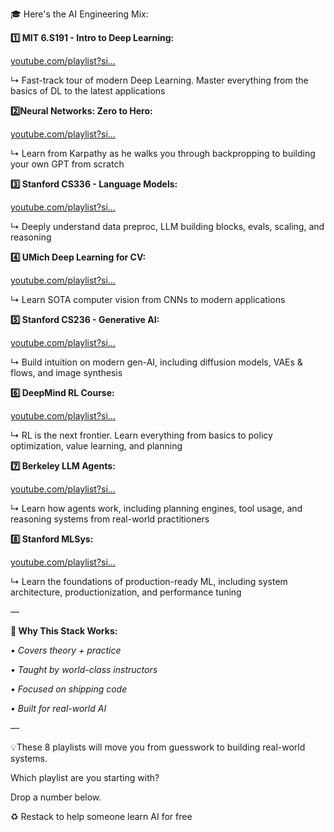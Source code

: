 🎓 Here's the AI Engineering Mix:

**1️⃣ MIT 6.S191 - Intro to Deep Learning:**

[youtube.com/playlist?si…](https://youtube.com/playlist?list=PLtBw6njQRU-rwp5__7C0oIVt26ZgjG9NI&si=q6mFovzuLuADPi41)

↳ Fast-track tour of modern Deep Learning. Master everything from the basics of DL to the latest applications

**2️⃣Neural Networks: Zero to Hero:**

[youtube.com/playlist?si…](https://youtube.com/playlist?list=PLAqhIrjkxbuWI23v9cThsA9GvCAUhRvKZ&si=6xSnhc5czi2B2RHQ)

↳ Learn from Karpathy as he walks you through backpropping to building your own GPT from scratch

**3️⃣ Stanford CS336 - Language Models:**

[youtube.com/playlist?si…](https://youtube.com/playlist?list=PLoROMvodv4rOY23Y0BoGoBGgQ1zmU_MT_&si=TUgFJCHcYb6lq8TA)

↳ Deeply understand data preproc, LLM building blocks, evals, scaling, and reasoning

**4️⃣ UMich Deep Learning for CV:**

[youtube.com/playlist?si…](https://youtube.com/playlist?list=PL5-TkQAfAZFbzxjBHtzdVCWE0Zbhomg7r&si=6o8MQ6aJWYjClyN9)

↳ Learn SOTA computer vision from CNNs to modern applications

**5️⃣ Stanford CS236 - Generative AI:**

[youtube.com/playlist?si…](https://youtube.com/playlist?list=PLoROMvodv4rPOWA-omMM6STXaWW4FvJT8&si=nDY-20TwvAxXH05W)

↳ Build intuition on modern gen-AI, including diffusion models, VAEs & flows, and image synthesis

**6️⃣ DeepMind RL Course:**

[youtube.com/playlist?si…](https://youtube.com/playlist?list=PLqYmG7hTraZDM-OYHWgPebj2MfCFzFObQ&si=GlC3GuHXA0HyT8Fj)

↳ RL is the next frontier. Learn everything from basics to policy optimization, value learning, and planning

**7️⃣ Berkeley LLM Agents:**

[youtube.com/playlist?si…](https://youtube.com/playlist?list=PLS01nW3RtgopsNLeM936V4TNSsvvVglLc&si=fELsgNo-FLlRcd8x)

↳ Learn how agents work, including planning engines, tool usage, and reasoning systems from real-world practitioners

**8️⃣ Stanford MLSys:**

[youtube.com/playlist?si…](https://youtube.com/playlist?list=PLSrTvUm384I9PV10koj_cqit9OfbJXEkq&si=HMeWGaEA-n2zPoLF)

↳ Learn the foundations of production-ready ML, including system architecture, productionization, and performance tuning

—

**🚀 Why This Stack Works:**

_• Covers theory + practice_

_• Taught by world-class instructors_

_• Focused on shipping code_

_• Built for real-world AI_

—

💡These 8 playlists will move you from guesswork to building real-world systems.

Which playlist are you starting with?

Drop a number below.

♻️ Restack to help someone learn AI for free